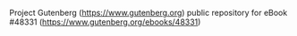 Project Gutenberg (https://www.gutenberg.org) public repository for eBook #48331 (https://www.gutenberg.org/ebooks/48331)
